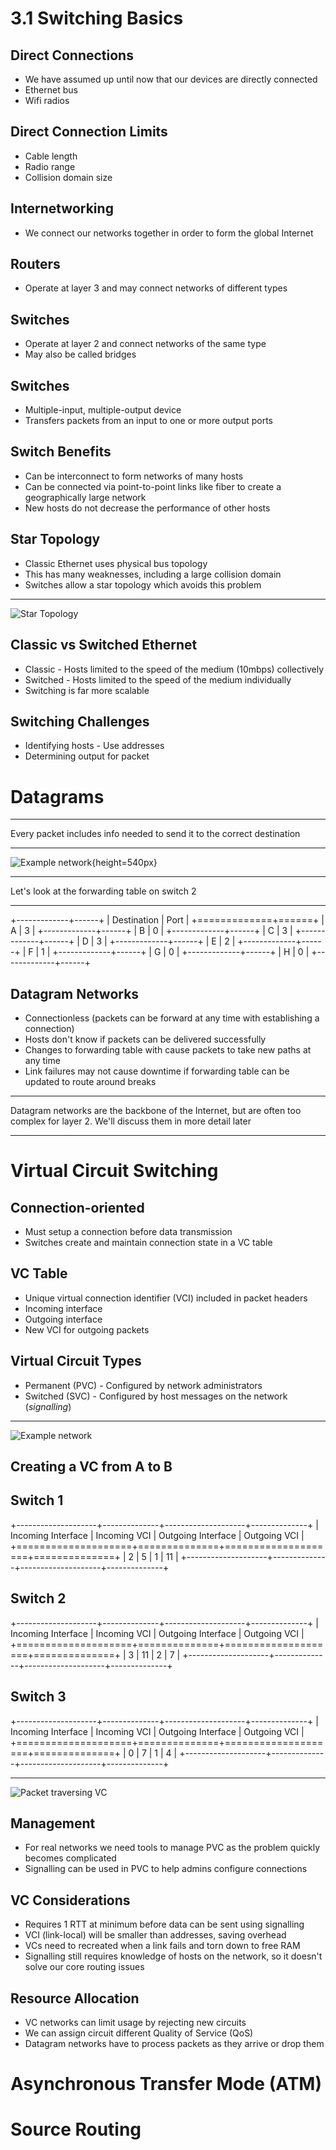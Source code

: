 3.1 Switching Basics
====================

Direct Connections
------------------

- We have assumed up until now that our devices are directly connected
- Ethernet bus
- Wifi radios

Direct Connection Limits
------------------------

- Cable length
- Radio range
- Collision domain size

Internetworking
---------------

- We connect our networks together in order to form the global Internet

Routers
-------

- Operate at layer 3 and may connect networks of different types

Switches
--------

- Operate at layer 2 and connect networks of the same type
- May also be called bridges

Switches
--------

- Multiple-input, multiple-output device
- Transfers packets from an input to one or more output ports

Switch Benefits
---------------

- Can be interconnect to form networks of many hosts
- Can be connected via point-to-point links like fiber to create a geographically large network
- New hosts do not decrease the performance of other hosts

Star Topology
-------------

- Classic Ethernet uses physical bus topology
- This has many weaknesses, including a large collision domain
- Switches allow a star topology which avoids this problem

---

![Star Topology](https://book.systemsapproach.org/_images/f03-01-9780123850591.png)

Classic vs Switched Ethernet
----------------------------

- Classic - Hosts limited to the speed of the medium (10mbps) collectively
- Switched - Hosts limited to the speed of the medium individually
- Switching is far more scalable

Switching Challenges
--------------------

- Identifying hosts - Use addresses
- Determining output for packet

Datagrams
=========

---

Every packet includes info needed to send it to the correct destination

---

![Example network](https://book.systemsapproach.org/_images/f03-02-9780123850591.png){height=540px}

---

Let's look at the forwarding table on switch 2

---

+-------------+------+
| Destination | Port |
+=============+======+
| A           | 3    |
+-------------+------+
| B           | 0    |
+-------------+------+
| C           | 3    |
+-------------+------+
| D           | 3    |
+-------------+------+
| E           | 2    |
+-------------+------+
| F           | 1    |
+-------------+------+
| G           | 0    |
+-------------+------+
| H           | 0    |
+-------------+------+

Datagram Networks
-----------------

- Connectionless (packets can be forward at any time with establishing a connection)
- Hosts don't know if packets can be delivered successfully
- Changes to forwarding table with cause packets to take new paths at any time
- Link failures may not cause downtime if forwarding table can be updated to route around breaks

---

Datagram networks are the backbone of the Internet, but are often too complex for layer 2. We'll discuss them in more detail later

---

Virtual Circuit Switching
=========================

Connection-oriented
-------------------

- Must setup a connection before data transmission
- Switches create and maintain connection state in a VC table

VC Table
--------

- Unique virtual connection identifier (VCI) included in packet headers
- Incoming interface
- Outgoing interface
- New VCI for outgoing packets

Virtual Circuit Types
---------------------

- Permanent (PVC) - Configured by network administrators
- Switched (SVC) - Configured by host messages on the network (*signalling*)

---

![Example network](https://book.systemsapproach.org/_images/f03-03-9780123850591.png)

Creating a VC from A to B
-------------------------

Switch 1
--------

+--------------------+--------------+--------------------+--------------+
| Incoming Interface | Incoming VCI | Outgoing Interface | Outgoing VCI |
+====================+==============+====================+==============+
| 2                  | 5            | 1                  | 11           |
+--------------------+--------------+--------------------+--------------+

Switch 2
--------

+--------------------+--------------+--------------------+--------------+
| Incoming Interface | Incoming VCI | Outgoing Interface | Outgoing VCI |
+====================+==============+====================+==============+
| 3                  | 11           | 2                  | 7            |
+--------------------+--------------+--------------------+--------------+

Switch 3
--------

+--------------------+--------------+--------------------+--------------+
| Incoming Interface | Incoming VCI | Outgoing Interface | Outgoing VCI |
+====================+==============+====================+==============+
| 0                  | 7            | 1                  | 4            |
+--------------------+--------------+--------------------+--------------+

---

![Packet traversing VC](https://book.systemsapproach.org/_images/f03-04-9780123850591.png)

Management
----------

- For real networks we need tools to manage PVC as the problem quickly becomes complicated
- Signalling can be used in PVC to help admins configure connections

VC Considerations
-----------------

- Requires 1 RTT at minimum before data can be sent using signalling
- VCI (link-local) will be smaller than addresses, saving overhead
- VCs need to recreated when a link fails and torn down to free RAM
- Signalling still requires knowledge of hosts on the network, so it doesn't solve our core routing issues

Resource Allocation
-------------------

- VC networks can limit usage by rejecting new circuits
- We can assign circuit different Quality of Service (QoS)
- Datagram networks have to process packets as they arrive or drop them

Asynchronous Transfer Mode (ATM)
================================

Source Routing
==============
